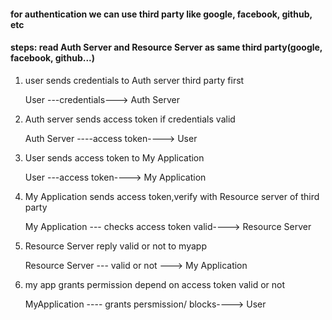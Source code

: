#### for authentication we can use third party like google, facebook, github, etc

#### steps: read Auth Server and Resource Server as same third party(google, facebook, github...)

1. user sends credentials to Auth server third party first

    User ---credentials---> Auth Server

2. Auth server sends access token if credentials valid

    Auth Server ----access token----> User

3. User sends access token to My Application 

    User ---access token----> My Application

4. My Application sends access token,verify with Resource server of third party

    My Application --- checks access token valid----> Resource Server
    
5. Resource Server reply valid or not to myapp

    Resource Server --- valid or not ---> My Application

6. my app grants permission depend on access token valid or not

    MyApplication ---- grants persmission/ blocks----> User
